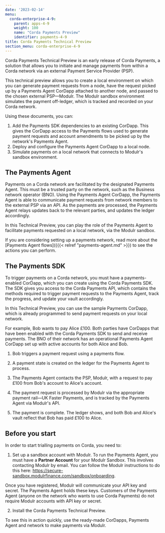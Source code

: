 ```yaml
---
date: '2023-02-14'
menu:
  corda-enterprise-4-9:
    parent: apps-4-9
    weight: 100
    name: "Corda Payments Preview"
    identifier: payments-4-9
title: Corda Payments Technical Preview
section_menu: corda-enterprise-4-9
---
```


Corda Payments Technical Preview is an early release of Corda Payments, a solution that allows you to initiate and manage payments from within a Corda network via an external Payment Service Provider (PSP).

This technical preview allows you to create a local environment on which you can generate payment requests from a node, have the request picked up by a Payments Agent CorDapp attached to another node, and passed to the chosen external PSP—Modulr. The Modulr sandbox environment simulates the payment off-ledger, which is tracked and recorded on your Corda network.

Using these documents, you can:

1. Add the Payments SDK dependencies to an existing CorDapp. This gives the CorDapp access to the Payments flows used to generate payment requests and account amendments to be picked up by the network's Payments Agent.
2. Deploy and configure the Payments Agent CorDapp to a local node.
3. Simulate payments on a local network that connects to Modulr's sandbox environment.

## The Payments Agent

Payments on a Corda network are facilitated by the designated Payments Agent. This must be a trusted party on the network, such as the Business network operator (BNO). Using the Payments Agent CorDapp, the Payments Agent is able to communicate payment requests from network members to the external PSP via an API. As the payments are processed, the Payments Agent relays updates back to the relevant parties, and updates the ledger accordingly.

In this Technical Preview, you can play the role of the Payments Agent to facilitate payments requested on a local network, via the Modulr sandbox.

If you are considering setting up a payments network, read more about the [Payments Agent flows]({{{< relref "payments-agent.md" >}}) to see the actions you can perform.

## The Payments SDK

To trigger payments on a Corda network, you must have a payments-enabled CorDapp, which you can create using the Corda Payments SDK. The SDK gives you access to the Corda Payments API, which contains the methods required to trigger payment requests to the Payments Agent, track the progress, and update your vault accordingly.

In this Technical Preview, you can use the sample Payments CorDapp, which is already programmed to send payment requests on your local network.

For example, Bob wants to pay Alice £100. Both parties have CorDapps that have been enabled with the Corda Payments SDK to send and receive payments. The BNO of their network has an operational Payments Agent CorDapp set up with active accounts for both Alice and Bob.

1. Bob triggers a payment request using a payments flow.

2. A payment state is created on the ledger for the Payments Agent to process.

3. The Payments Agent contacts the PSP, Modulr, with a request to pay £100 from Bob's account to Alice's account.

4. The payment request is processed by Modulr via the appropriate payment rail—UK Faster Payments, and is tracked by the Payments Agent via Modulr's API.

5. The payment is complete. The ledger shows, and both Bob and Alice's vault reflect that Bob has paid £100 to Alice.

## Before you start

In order to start trialling payments on Corda, you need to:

1. Set up a sandbox account with Modulr. To run the Payments Agent, you must have a **Partner Account** for your Modulr Sandbox. This involves contacting Modulr by email. You can follow the Modulr instructions to do this here: https://secure-sandbox.modulrfinance.com/sandbox/onboarding.

Once you have registered, Modulr will communicate your API key and secret. The Payments Agent holds these keys. Customers of the Payments Agent (anyone on the network who wants to use Corda Payments) do not require Modulr accounts with API key or secret.

2. Install the Corda Payments Technical Preview.


To see this in action quickly, use the ready-made CorDapps, Payments Agent and network to make payments via Modulr.
